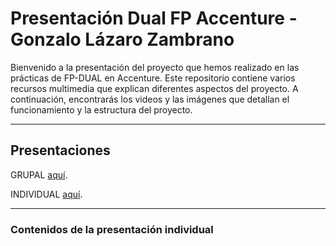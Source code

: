 # Presentación Dual FP Accenture - Gonzalo Lázaro Zambrano

Bienvenido a la presentación del proyecto que hemos realizado en las prácticas de FP-DUAL en Accenture. Este repositorio contiene varios recursos multimedia que explican diferentes aspectos del proyecto. A continuación, encontrarás los videos y las imágenes que detallan el funcionamiento y la estructura del proyecto.

---

## Presentaciones

GRUPAL [aquí](https://www.canva.com/design/DAGGN6EK2kc/HYAimlMYs5RSJxU7h1lwqw/view?utm_content=DAGGN6EK2kc&utm_campaign=designshare&utm_medium=link&utm_source=editor).

INDIVIDUAL [aquí](https://www.canva.com/design/DAGGW16T180/3sdA7vmRYth_Gqd5JMFouA/view?utm_content=DAGGW16T180&utm_campaign=designshare&utm_medium=link&utm_source=editor).

---

### Contenidos de la presentación individual

